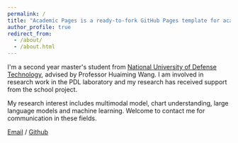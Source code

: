 ```yaml
---
permalink: /
title: "Academic Pages is a ready-to-fork GitHub Pages template for academic personal websites"
author_profile: true
redirect_from: 
  - /about/
  - /about.html
---
```


I'm a second year master's student from [National University of Defense Technology](https://www.nudt.edu.cn/), advised by Professor Huaiming Wang. I am involved in research work in the PDL laboratory and my research has received support from the school project.

My research interest includes multimodal model, chart understanding, large language models and machine learning. Welcome to contact me for communication in these fields.


[Email](siyong_wen@nudt.edu.cn) / [Github](https://github.com/William-sulivan/siyongwen.github.io)

